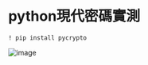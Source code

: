 # python現代密碼實測
```
! pip install pycrypto
```
![image](https://user-images.githubusercontent.com/79491888/134443776-aa5f44d2-873e-4b7a-9be1-2889140c9597.png)

